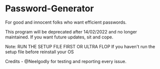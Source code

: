 # Password-Generator
For good and innocent folks who want efficient passwords.

This program will be deprecated after 14/02/2022 and no longer maintained. If you want future updates, sit and cope.

Note: RUN THE SETUP FILE FIRST OR ULTRA FLOP
If you haven't run the setup file before reinstall your OS



Credits - @Neelgodly for testing and reporting every issue.

